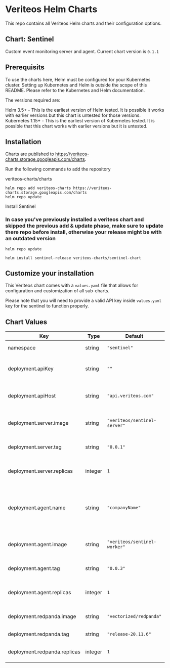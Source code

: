# Veriteos Helm Charts

This repo contains all Veriteos Helm charts and their configuration options.

## Chart: Sentinel

Custom event monitoring server and agent.
Current chart version is `0.1.1`

## Prerequisits

To use the charts here, Helm must be configured for your Kubernetes cluster. Setting up Kubernetes and Helm is outside the scope of this README. Please refer to the Kubernetes and Helm documentation.

The versions required are:

Helm 3.5+ - This is the earliest version of Helm tested. It is possible it works with earlier versions but this chart is untested for those versions.
Kubernetes 1.15+ - This is the earliest version of Kubernetes tested. It is possible that this chart works with earlier versions but it is untested.

## Installation

Charts are published to https://veriteos-charts.storage.googleapis.com/charts.

Run the following commands to add the repository

veriteos-charts/charts

```
helm repo add veriteos-charts https://veriteos-charts.storage.googleapis.com/charts
helm repo update
```

Install Sentinel

### In case you've previously installed a veriteos chart and skipped the previous add & update phase, make sure to update there repo before install, otherwise your release might be with an outdated version

```
helm repo update
```

```
helm install sentinel-release veriteos-charts/sentinel-chart
```

## Customize your installation

This Veriteos chart comes with a `values.yaml` file that allows for configuration and customization of all sub-charts.

Please note that you will need to provide a valid API key inside `values.yaml` key for the sentinel to function properly.

## Chart Values

| Key                          | Type    | Default                      | Description                                                 |
| ---------------------------- | ------- | ---------------------------- | ----------------------------------------------------------- |
| namespace                    | string  | `"sentinel"`                 | Kubernetes namespace                                        |
| deployment.apiKey            | string  | `""`                         | Api key of your sentinal release                            |
| deployment.apiHost           | string  | `"api.veriteos.com"`         | Address of veriteos public ingree API                       |
| deployment.server.image      | string  | `"veriteos/sentinel-server"` | Sentinel server image name                                  |
| deployment.server.tag        | string  | `"0.0.1"`                    | Sentinel server image tag                                   |
| deployment.server.replicas   | integer | `1`                          | Sentinel server replica count                               |
| deployment.agent.name        | string  | `"companyName"`              | Sentinel agent name displayed inside veriteos control panel |
| deployment.agent.image       | string  | `"veriteos/sentinel-worker"` | Sentinel agent image name                                   |
| deployment.agent.tag         | string  | `"0.0.3"`                    | Sentinel agent image tag                                    |
| deployment.agent.replicas    | integer | `1`                          | Sentinel agent replica count                                |
| deployment.redpanda.image    | string  | `"vectorized/redpanda"`      | Redpanda image name                                         |
| deployment.redpanda.tag      | string  | `"release-20.11.6"`          | Redpanda image tag                                          |
| deployment.redpanda.replicas | integer | `1`                          | Redpanda replica count                                      |
